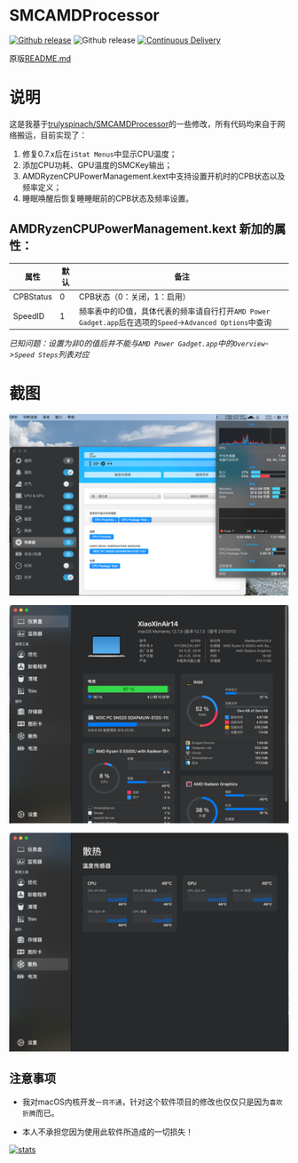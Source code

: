 SMCAMDProcessor
========
[![Github release](https://img.shields.io/github/downloads/htmambo/SMCAMDProcessor/total.svg?color=pink)](https://github.com/htmambo/SMCAMDProcessor/releases)
![Github release](https://img.shields.io/github/repo-size/htmambo/SMCAMDProcessor.svg?color=blue)
[![Continuous Delivery](https://github.com/htmambo/SMCAMDProcessor/actions/workflows/main.yml/badge.svg)](https://github.com/htmambo/SMCAMDProcessor/actions/workflows/main.yml)

原版[README.md](https://github.com/htmambo/SMCAMDProcessor/blob/master/README_EN.md)  

# 说明
这是我基于[trulyspinach/SMCAMDProcessor](https://github.com/trulyspinach/SMCAMDProcessor)的一些修改，所有代码均来自于网络搬运，目前实现了：  

1. 修复0.7.x后在`iStat Menus`中显示CPU温度；  
2. 添加CPU功耗、GPU温度的SMCKey输出；  
3. AMDRyzenCPUPowerManagement.kext中支持设置开机时的CPB状态以及频率定义；
4. 睡眠唤醒后恢复睡睡眠前的CPB状态及频率设置。 

## AMDRyzenCPUPowerManagement.kext 新加的属性：

属性|默认|备注
---|---|---
CPBStatus|0|CPB状态（0：关闭，1：启用）
SpeedID|1|频率表中的ID值，具体代表的频率请自行打开`AMD Power Gadget.app`后在选项的`Speed`->`Advanced Options`中查询

*已知问题：设置为非0的值后并不能与`AMD Power Gadget.app`中的`Overview`->`Speed Steps`列表对应*

# 截图

![istatmenus](imgs/istatmenus.png)

![sensei_home](imgs/sensei_home.png)

![sensei_sensors](imgs/sensei_sensors.png)


## 注意事项
* 我对macOS内核开发`一窍不通`，针对这个软件项目的修改也仅仅只是因为`喜欢折腾`而已。

* 本人不承担您因为使用此软件所造成的一切损失！

[![stats](https://github-readme-stats.vercel.app/api?username=htmambo&theme=radical)](https://github.com/anuraghazra/github-readme-stats)
